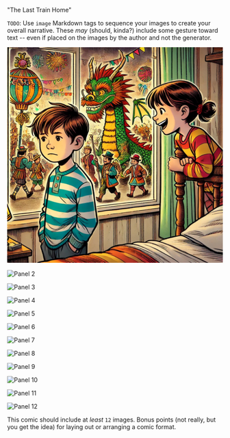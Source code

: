 "The Last Train Home"

`TODO`: Use `image` Markdown tags to sequence your images to create
your overall narrative. These _may_ (should, kinda?) include some
gesture toward text -- even if placed on the images by the author
and not the generator.

![Panel 1](src/img/panel_1.png)

![Panel 2](img\panel_2.png)

![Panel 3](img\panel_3.png)

![Panel 4](img\panel_4.png)

![Panel 5](img\panel_5.png)

![Panel 6](img\panel_6.png)

![Panel 7](img\panel_7.png)

![Panel 8](img\panel_8.png)

![Panel 9](img\panel_9.png)

![Panel 10](img\panel_10.png)

![Panel 11](img\panel_11.png)

![Panel 12](img\panel_12.png)

This comic should include at _least_ `12` images. Bonus points (not
really, but you get the idea) for laying out or arranging a comic
format.
